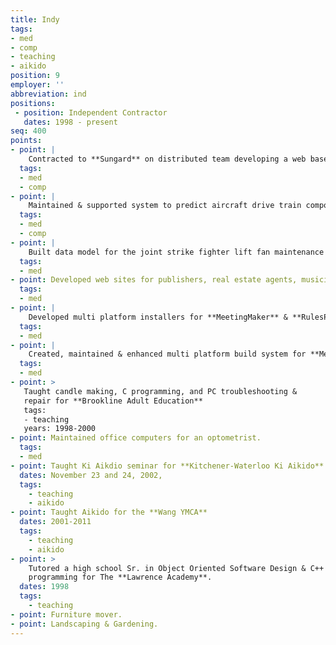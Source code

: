 ```yaml
---
title: Indy
tags:
- med
- comp
- teaching
- aikido
position: 9
employer: ''
abbreviation: ind
positions:
 - position: Independent Contractor
   dates: 1998 - present
seq: 400
points:
- point: |
    Contracted to **Sungard** on distributed team developing a web based front-end for a retirement plan management system for **TIAA-CREF**.
  tags:
  - med
  - comp
- point: |
    Maintained & supported system to predict aircraft drive train component failure based on vibrational analysis for **B.F. Goodrich Aerospace**.
  tags:
  - med
  - comp
- point: |
    Built data model for the joint strike fighter lift fan maintenance program for **B.F. Goodrich Aerospace**.
  tags:
  - med
- point: Developed web sites for publishers, real estate agents, musicians & teachers.
  tags:
  - med
- point: |
    Developed multi platform installers for **MeetingMaker** & **RulesPower**.
  tags:
  - med
- point: |
    Created, maintained & enhanced multi platform build system for **MeetingMaker**.
  tags:
  - med
- point: >
   Taught candle making, C programming, and PC troubleshooting &
   repair for **Brookline Adult Education**
   tags:
   - teaching
   years: 1998-2000
- point: Maintained office computers for an optometrist.
  tags:
  - med
- point: Taught Ki Aikdio seminar for **Kitchener-Waterloo Ki Aikido** 
  dates: November 23 and 24, 2002, 
  tags:
    - teaching
    - aikido
- point: Taught Aikido for the **Wang YMCA**
  dates: 2001-2011
  tags:
    - teaching
    - aikido
- point: >
    Tutored a high school Sr. in Object Oriented Software Design & C++
    programming for The **Lawrence Academy**.
  dates: 1998 
  tags:
    - teaching
- point: Furniture mover.
- point: Landscaping & Gardening.
---
```


